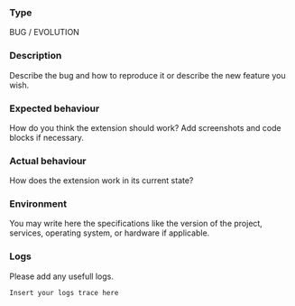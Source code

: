 ### Type

BUG / EVOLUTION


### Description

Describe the bug and how to reproduce it or describe the new feature you wish.

### Expected behaviour

How do you think the extension should work? Add screenshots and code blocks if necessary.

### Actual behaviour

How does the extension work in its current state?

### Environment

You may write here the specifications like the version of the project, services, operating system, or hardware if applicable.

### Logs

Please add any usefull logs.

```
Insert your logs trace here
```

